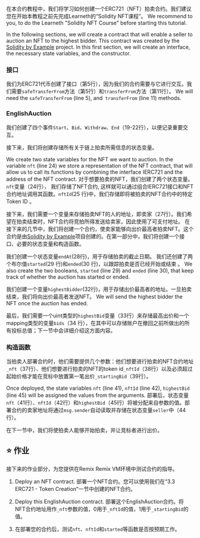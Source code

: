 在本合约教程中，我们将学习如何创建一个ERC721（NFT）拍卖合约。我们建议您在开始本教程之前先完成Learneth的“Solidity NFT课程”。
We recommend to you, to do the Learneth "Solidity NFT Course" before starting this tutorial.

In the following sections, we will create a contract that will enable a seller to auction an NFT to the highest bidder. This contract was created by the <a href="https://solidity-by-example.org/app/english-auction/" target="_blank">Solidity by Example</a> project. In this first section, we will create an interface, the necessary state variables, and the constructor.

### 接口

我们为ERC721代币创建了接口（第5行），因为我们的合约需要与它进行交互。我们需要`safeTransferFrom`方法（第5行）和`transferFrom`方法（第11行）。 We will need the `safeTransferFrom` (line 5),  and` transferFrom` (line 11) methods.

### EnglishAuction

我们创建了四个事件`Start`、`Bid`、`Withdraw`、`End`（19-22行），以便记录重要交互。

接下来，我们将创建存储所有关于链上拍卖所需信息的状态变量。

We create two state variables for the NFT we want to auction. In the variable `nft` (line 24) we store a representation of the NFT contract, that will allow us to call its functions by combining the interface IERC721 and the address of the NFT contract.
对于想要拍卖的NFT，我们创建了两个状态变量。`nft`变量（24行）， 我们存储了NFT合约, 这样就可以通过组合IERC721接口和NFT合约地址调用其函数。`nftId`(25 行)中，我们存储即将被拍卖的NFT合约中的特定Token ID 。

接下来，我们需要一个变量来存储拍卖NFT的人的地址，即卖家（27行）。我们希望在拍卖结束时，NFT合约将竞拍所得发送给卖家，因此使用了可支付地址。
在接下来的几节中，我们将创建一个合约，使卖家能够向出价最高者拍卖NFT。这个合约是由<a href="https://solidity-by-example.org/app/english-auction/" target="_blank">Solidity by Example</a>项目创建的。在第一部分中，我们将创建一个接口、必要的状态变量和构造函数。

我们创建一个状态变量`endAt`(28行)，用于存储拍卖的截止日期。 我们还创建了两个布尔值`started`(29 行)和`ended`(30 行)，以跟踪拍卖是否已经开始或结束 。
We also create the two booleans, `started` (line 29) and `ended` (line 30), that keep track of whether the auction has started or ended.

我们创建一个变量`highestBidder`(32行)，用于存储出价最高者的地址。一旦拍卖结束，我们将向出价最高者发送NFT。 We will send the highest bidder the NFT once the auction has ended.

最后，我们需要一个uint类型的`highestBid`变量（33行）来存储最高出价和一个mapping类型的变量`bids`（34 行），在其中可以存储账户在撤回之前所做出的所有投标总值；下一节中会详细介绍这方面内容。

### 构造函数

当拍卖人部署合约时，他们需要提供几个参数：他们想要进行拍卖的NFT合约地址`_nft`（37行）、他们想要进行拍卖的NFT的token id`_nftId`（38行）以及必须超过起始价格才能在竞标中放置第一笔出价`_startingBid`（39行）。

Once deployed, the state variables `nft` (line 41), `nftId` (line 42), `highestBid` (line 45) will be assigned the values from the arguments. 部署后，状态变量`nft`（41行）、`nftId`（42行）和`highestBid`（45行）将被分配来自参数的值。部署合约的卖家地址将通过`msg.sender`自动读取并存储在状态变量`seller`中（44行）。

在下一节中，我们将使拍卖人能够开始拍卖，并让竞标者进行出价。

## ⭐️ 作业

接下来的作业部分，为您提供在Remix Remix VM环境中测试合约的指导。

1. Deploy an NFT contract. 部署一个NFT合约。您可以使用我们在“3.3 ERC721 - Token Creation”一节中创建的NFT合约。

2. Deploy this EnglishAuction contract. 部署这个EnglishAuction合约。将NFT合约地址用作`_nft`参数的值，0用于`_nftId`的值，1用于`_startingBid`的值。

3. 在部署您的合约后，测试`nft`、`nftId`和`started`等函数是否按预期工作。
